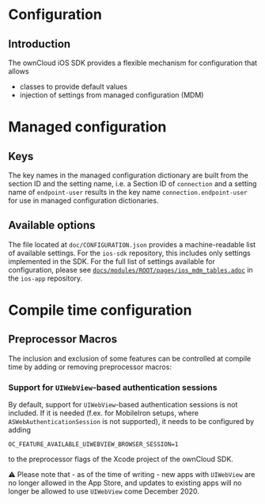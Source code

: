 # Configuration

## Introduction

The ownCloud iOS SDK provides a flexible mechanism for configuration that allows

- classes to provide default values
- injection of settings from managed configuration (MDM)

# Managed configuration

## Keys

The key names in the managed configuration dictionary are built from the section ID and the setting name, i.e. a Section ID of `connection` and a setting name of `endpoint-user` results in the key name  `connection.endpoint-user` for use in managed configuration dictionaries. 

## Available options

The file located at `doc/CONFIGURATION.json` provides a machine-readable list of available settings. For the `ios-sdk` repository, this includes only settings implemented in the SDK. For the full list of settings available for configuration, please see [`docs/modules/ROOT/pages/ios_mdm_tables.adoc`](https://github.com/owncloud/ios-app/blob/master/docs/modules/ROOT/pages/ios_mdm_tables.adoc) in the `ios-app` repository.

# Compile time configuration

## Preprocessor Macros

The inclusion and exclusion of some features can be controlled at compile time by adding or removing preprocessor macros:

### Support for `UIWebView`-based authentication sessions

By default, support for `UIWebView`-based authentication sessions is not included. If it is needed (f.ex. for MobileIron setups, where `ASWebAuthenticationSession` is not supported), it needs to be configured by adding

```
OC_FEATURE_AVAILABLE_UIWEBVIEW_BROWSER_SESSION=1
```

to the preprocessor flags of the Xcode project of the ownCloud SDK.

⚠️ Please note that - as of the time of writing - new apps with `UIWebView` are no longer allowed in the App Store, and updates to existing apps will no longer be allowed to use `UIWebView` come December 2020.

